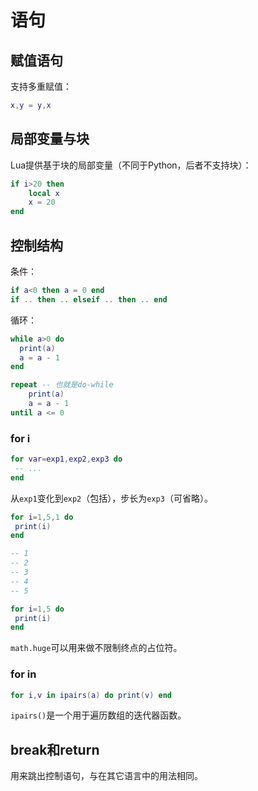 # 语句

## 赋值语句

支持多重赋值：

```lua
x,y = y,x
```

## 局部变量与块

Lua提供基于块的局部变量（不同于Python，后者不支持块）：

```lua
if i>20 then
	local x
	x = 20
end
```

## 控制结构

条件：

```lua
if a<0 then a = 0 end
if .. then .. elseif .. then .. end
```

循环：

```lua
while a>0 do
  print(a)
  a = a - 1
end

repeat -- 也就是do-while
	print(a)
	a = a - 1
until a <= 0
```

### for i

```lua
for var=exp1,exp2,exp3 do
 -- ...
end
```

从`exp1`变化到`exp2`（包括），步长为`exp3`（可省略）。

```lua
for i=1,5,1 do
 print(i)
end

-- 1
-- 2
-- 3
-- 4
-- 5

for i=1,5 do
 print(i)
end
```

`math.huge`可以用来做不限制终点的占位符。

### for in

```lua
for i,v in ipairs(a) do print(v) end
```

`ipairs()`是一个用于遍历数组的迭代器函数。

## break和return

用来跳出控制语句，与在其它语言中的用法相同。

